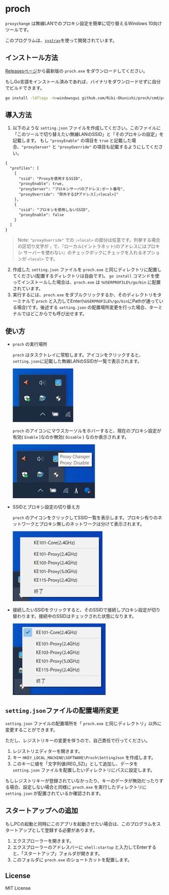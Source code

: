# proch

`proxychange` は無線LANでのプロキシ設定を簡単に切り替えるWindows 10向けツールです。

このプログラムは、[`systray`](https://github.com/getlantern/systray)を使って開発されています。

## インストール方法

[Releasesページ](https://github.com/Riki-Okunishi/proch/releases)から最新版の `proch.exe` をダウンロードしてください。

もしGo言語をインストール済みであれば、バイナリをダウンロードせずに自分でビルドできます。

```bash
go install -ldflags -H=windowsgui github.com/Riki-Okunishi/proch/cmd/proch@latest
```

## 導入方法

1. 以下のような `setting.json` ファイルを作成してください。このファイルに「このツールで切り替えたい無線LANのSSID」と「そのプロキシの設定」を記載します。
   もし `"proxyEnable"` の項目を `true` と記載した場合、`"proxyServer"` と `"proxyOverride"` の項目も記載するようにしてください。

```json: setting.json
{
  "profiles": [
    {
      "ssid": "Proxyを使用するSSID",
      "proxyEnable": true,
      "proxyServer": "プロキシサーバのアドレス:ポート番号",
      "proxyOverride": "除外するIPアドレス[;<local>]"
    },
    {
      "ssid": "プロキシを使用しないSSID",
      "proxyEnable": false
    }
  ]
}
```

> Note: `"proxyOverride"` での `;<local>` の部分は任意です。列挙する場合の区切り文字が `;` で、『ローカル(イントラネット)のアドレスにはプロキシ サーバーを使わない』のチェックボックにチェックを入れるオプションが `<local>` です。

2. 作成した `setting.json` ファイルを `proch.exe` と同じディレクトリに配置してください(配置するディレクトリは自由です)。
   `go install` コマンドを使ってインストールした場合は、`proch.exe` は `%USERPROFILE%/go/bin` に配置されています。
3. 実行するには、`proch.exe` をダブルクリックするか、そのディレクトリをターミナルで `proch` と入力してEnter(`%USERPROFILE%/go/bin`にPathが通っている場合)です。後述する `setting.json` の配置場所変更を行った場合、ターミナルではどこからでも呼び出せます。

## 使い方

+ `proch` の実行場所
  
  `proch` はタスクトレイに常駐します。アイコンをクリックすると、`setting.json`に記載した無線LANのSSIDが一覧で表示されます。

    ![proch_icon](./img/in_tray.png)

  `proch` のアイコンにマウスカーソルをホバーすると、現在のプロキシ設定が有効( `Enable` )なのか無効( `Disable` ) なのか表示されます。

    ![proch_hover](./img/hover.png)

+ SSIDとプロキシ設定の切り替え方
  
  `proch` のアイコンをクリックしてSSID一覧を表示します。プロキシ有りのネットワークとプロキシ無しのネットワークは分けて表示されます。

    ![proch_menu](./img/ssid_list.png)

+ 接続したいSSIDをクリックすると、そのSSIDで接続しプロキシ設定が切り替わります。接続中のSSIDはチェックされた状態になります。

    ![checked](./img/checked.png)


## `setting.json`ファイルの配置場所変更

`setting.json` ファイルの配置場所を「 `proch.exe` と同じディレクトリ」以外に変更することができます。

ただし、レジストリキーの変更を伴うので、自己責任で行ってください。

1. レジストリエディターを開きます。
2. キー `HKEY_LOCAL_MACHINE\SOFTWARE\Proch\SettingJson` を作成します。
3. このキーに値を「文字列値(REG_SZ)」として追加し、データを `setting.json` ファイルを配置したいディレクトリにパスに設定します。

もしレジストリキーが登録されていなかったり、キーのデータが無効だったりする場合、設定しない場合と同様に `proch.exe` を実行したディレクトリに `setting.json` が配置されているか確認されます。


## スタートアップへの追加

もしPCの起動と同時にこのアプリを起動させたい場合は、このプログラムをスタートアップとして登録する必要があります。

1. エクスプローラーを開きます。
2. エクスプローラーのアドレスバーに `shell:startup` と入力してEnterすると、「スタートアップ」フォルダが開きます。
3. このフォルダに `proch.exe` のショートカットを配置します。

##  License
MIT License
